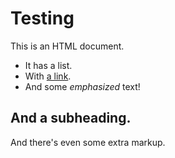 Testing
=======

This is an HTML document.

-   It has a list.
-   With [a link](http://google.com).
-   And some *emphasized* text!

And a subheading.
-----------------

And there's even some extra <span class="keyword">markup.</span>
